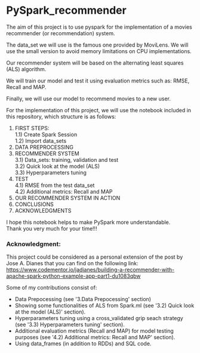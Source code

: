 # PySpark_recommender

The aim of this project is to use pyspark for the implementation of a movies recommender (or recommendation) system.

The data_set we will use is the famous one provided by MoviLens.
We will use the small version to avoid memory limitations on CPU implementations.

Our recommender system will be based on the alternating least squares (ALS) algorithm.

We will train our model and test it using evaluation metrics such as: RMSE, Recall and MAP.

Finally, we will use our model to recommend movies to a new user.


For the implementation of this project, we will use the notebook included in this repository, which structure is as follows:

1) FIRST STEPS:<br>
  1.1) Create Spark Session<br>
  1.2) Import data_sets<br>
2) DATA PREPROCESSING
3) RECOMMENDER SYSTEM<br>
3.1) Data_sets: training, validation and test<br>
3.2) Quick look at the model (ALS)<br>
3.3) Hyperparameters tuning<br>
4) TEST<br>
4.1) RMSE from the test data_set<br>
4.2) Additional metrics: Recall and MAP<br>
5) OUR RECOMMENDER SYSTEM IN ACTION
6) CONCLUSIONS
7) ACKNOWLEDGMENTS

I hope this notebook helps to make PySpark more understandable.<br>
Thank you very much for your time!!!


### Acknowledgment:

This project could be considered as a personal extension of the post by Jose A. Dianes that you can find on the following link:
https://www.codementor.io/jadianes/building-a-recommender-with-apache-spark-python-example-app-part1-du1083qbw

Some of my contributions consist of:

- Data Prepocessing (see '3.Data Prepocessing' section)
- Showing some functionalities of ALS from Spark.ml (see '3.2) Quick look at the model (ALS)' section).
- Hyperparameters tuning using a cross_validated grip seach strategy (see '3.3) Hyperparameters tuning' section).
- Additional evaluation metrics (Recall and MAP) for model testing purposes (see '4.2) Additional metrics: Recall and MAP' section).
- Using data_frames (in addition to RDDs) and SQL code.
